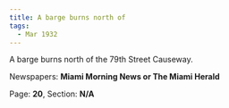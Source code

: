 ```yaml
---  
title: A barge burns north of  
tags:  
  - Mar 1932  
---  
```

  
A barge burns north of the 79th Street Causeway.  
  
Newspapers: **Miami Morning News or The Miami Herald**  
  
Page: **20**, Section: **N/A** 
